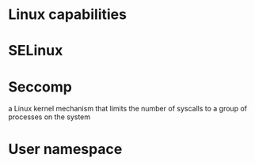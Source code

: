 # Linux capabilities

# SELinux

# Seccomp
a Linux kernel mechanism that limits the number of syscalls to a group of
processes on the system

# User namespace
